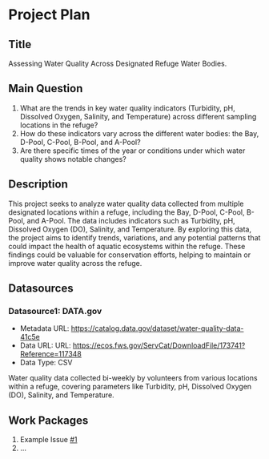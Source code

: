 # Project Plan

## Title
<!-- Give your project a short title. -->
Assessing Water Quality Across Designated Refuge Water Bodies.

## Main Question

<!-- Think about one main question you want to answer based on the data. -->
1. What are the trends in key water quality indicators (Turbidity, pH, Dissolved Oxygen, Salinity, and Temperature) across different sampling locations in the refuge?
2. How do these indicators vary across the different water bodies: the Bay, D-Pool, C-Pool, B-Pool, and A-Pool?
3. Are there specific times of the year or conditions under which water quality shows notable changes?

## Description

<!-- Describe your data science project in max. 200 words. Consider writing about why and how you attempt it. -->
This project seeks to analyze water quality data collected from multiple designated locations within a refuge, including the Bay, D-Pool, C-Pool, B-Pool, and A-Pool. The data includes indicators such as Turbidity, pH, Dissolved Oxygen (DO), Salinity, and Temperature. By exploring this data, the project aims to identify trends, variations, and any potential patterns that could impact the health of aquatic ecosystems within the refuge. These findings could be valuable for conservation efforts, helping to maintain or improve water quality across the refuge.

## Datasources

<!-- Describe each datasources you plan to use in a section. Use the prefic "DatasourceX" where X is the id of the datasource. -->

### Datasource1: DATA.gov
* Metadata URL: https://catalog.data.gov/dataset/water-quality-data-41c5e
* Data URL: URL: https://ecos.fws.gov/ServCat/DownloadFile/173741?Reference=117348
* Data Type: CSV

Water quality data collected bi-weekly by volunteers from various locations within a refuge, covering parameters like Turbidity, pH, Dissolved Oxygen (DO), Salinity, and Temperature.

## Work Packages

<!-- List of work packages ordered sequentially, each pointing to an issue with more details. -->

1. Example Issue [#1][i1]
2. ...

[i1]: https://github.com/jvalue/made-template/issues/1
